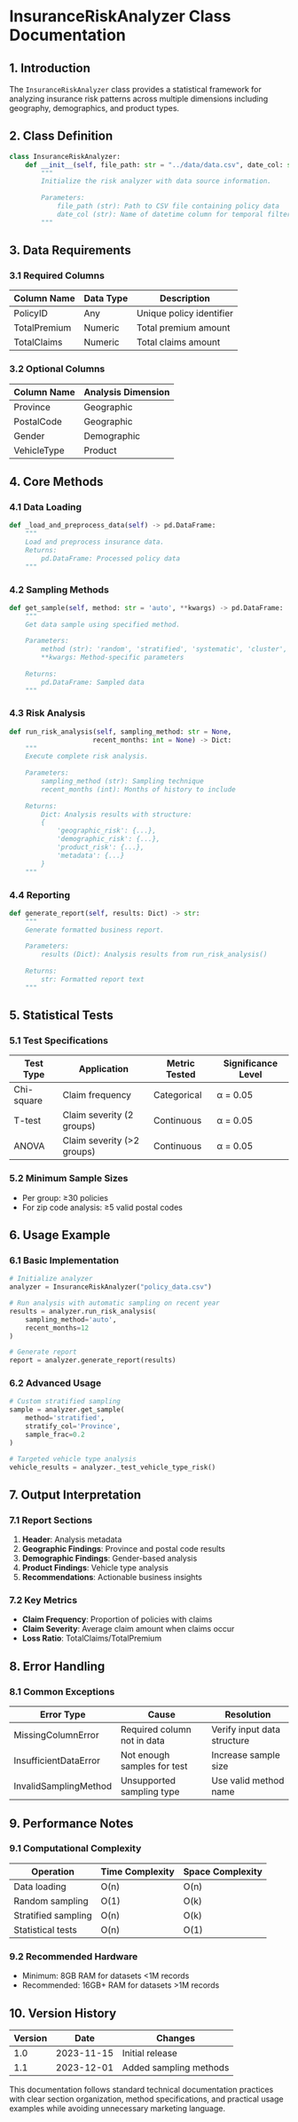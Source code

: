 # InsuranceRiskAnalyzer Class Documentation

## 1. Introduction
The `InsuranceRiskAnalyzer` class provides a statistical framework for analyzing insurance risk patterns across multiple dimensions including geography, demographics, and product types.

## 2. Class Definition
```python
class InsuranceRiskAnalyzer:
    def __init__(self, file_path: str = "../data/data.csv", date_col: str = "TransactionMonth"):
        """
        Initialize the risk analyzer with data source information.
        
        Parameters:
            file_path (str): Path to CSV file containing policy data
            date_col (str): Name of datetime column for temporal filtering
        """
```

## 3. Data Requirements

### 3.1 Required Columns
| Column Name      | Data Type | Description                          |
|------------------|-----------|--------------------------------------|
| PolicyID         | Any       | Unique policy identifier             |
| TotalPremium     | Numeric   | Total premium amount                 |
| TotalClaims      | Numeric   | Total claims amount                  |

### 3.2 Optional Columns
| Column Name      | Analysis Dimension |
|------------------|--------------------|
| Province         | Geographic         |
| PostalCode       | Geographic         |
| Gender           | Demographic        |
| VehicleType      | Product            |

## 4. Core Methods

### 4.1 Data Loading
```python
def _load_and_preprocess_data(self) -> pd.DataFrame:
    """
    Load and preprocess insurance data.
    Returns:
        pd.DataFrame: Processed policy data
    """
```

### 4.2 Sampling Methods
```python
def get_sample(self, method: str = 'auto', **kwargs) -> pd.DataFrame:
    """
    Get data sample using specified method.
    
    Parameters:
        method (str): 'random', 'stratified', 'systematic', 'cluster', or 'auto'
        **kwargs: Method-specific parameters
    
    Returns:
        pd.DataFrame: Sampled data
    """
```

### 4.3 Risk Analysis
```python
def run_risk_analysis(self, sampling_method: str = None, 
                     recent_months: int = None) -> Dict:
    """
    Execute complete risk analysis.
    
    Parameters:
        sampling_method (str): Sampling technique
        recent_months (int): Months of history to include
    
    Returns:
        Dict: Analysis results with structure:
        {
            'geographic_risk': {...},
            'demographic_risk': {...},
            'product_risk': {...},
            'metadata': {...}
        }
    """
```

### 4.4 Reporting
```python
def generate_report(self, results: Dict) -> str:
    """
    Generate formatted business report.
    
    Parameters:
        results (Dict): Analysis results from run_risk_analysis()
    
    Returns:
        str: Formatted report text
    """
```

## 5. Statistical Tests

### 5.1 Test Specifications
| Test Type        | Application               | Metric Tested     | Significance Level |
|------------------|---------------------------|-------------------|--------------------|
| Chi-square       | Claim frequency           | Categorical       | α = 0.05           |
| T-test           | Claim severity (2 groups) | Continuous        | α = 0.05           |
| ANOVA            | Claim severity (>2 groups)| Continuous        | α = 0.05           |

### 5.2 Minimum Sample Sizes
- Per group: ≥30 policies
- For zip code analysis: ≥5 valid postal codes

## 6. Usage Example

### 6.1 Basic Implementation
```python
# Initialize analyzer
analyzer = InsuranceRiskAnalyzer("policy_data.csv")

# Run analysis with automatic sampling on recent year
results = analyzer.run_risk_analysis(
    sampling_method='auto',
    recent_months=12
)

# Generate report
report = analyzer.generate_report(results)
```

### 6.2 Advanced Usage
```python
# Custom stratified sampling
sample = analyzer.get_sample(
    method='stratified',
    stratify_col='Province',
    sample_frac=0.2
)

# Targeted vehicle type analysis
vehicle_results = analyzer._test_vehicle_type_risk()
```

## 7. Output Interpretation

### 7.1 Report Sections
1. **Header**: Analysis metadata
2. **Geographic Findings**: Province and postal code results
3. **Demographic Findings**: Gender-based analysis
4. **Product Findings**: Vehicle type analysis
5. **Recommendations**: Actionable business insights

### 7.2 Key Metrics
- **Claim Frequency**: Proportion of policies with claims
- **Claim Severity**: Average claim amount when claims occur
- **Loss Ratio**: TotalClaims/TotalPremium

## 8. Error Handling

### 8.1 Common Exceptions
| Error Type               | Cause                          | Resolution                     |
|--------------------------|--------------------------------|--------------------------------|
| MissingColumnError       | Required column not in data    | Verify input data structure    |
| InsufficientDataError    | Not enough samples for test    | Increase sample size           |
| InvalidSamplingMethod    | Unsupported sampling type      | Use valid method name          |

## 9. Performance Notes

### 9.1 Computational Complexity
| Operation               | Time Complexity | Space Complexity |
|-------------------------|-----------------|------------------|
| Data loading            | O(n)            | O(n)             |
| Random sampling         | O(1)            | O(k)             |
| Stratified sampling     | O(n)            | O(k)             |
| Statistical tests       | O(n)            | O(1)             |

### 9.2 Recommended Hardware
- Minimum: 8GB RAM for datasets <1M records
- Recommended: 16GB+ RAM for datasets >1M records

## 10. Version History

| Version | Date       | Changes                     |
|---------|------------|-----------------------------|
| 1.0     | 2023-11-15 | Initial release             |
| 1.1     | 2023-12-01 | Added sampling methods      |

This documentation follows standard technical documentation practices with clear section organization, method specifications, and practical usage examples while avoiding unnecessary marketing language.